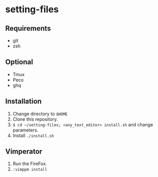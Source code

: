 # setting-files

## Requirements
* git
* zsh

## Optional
* Tmux
* Peco
* ghq

## Installation
1. Change directory to ```$HOME```
2. Clone this repository.
3. ```$ cd ~/setting-files; <any_text_editor> install.sh``` and change parameters.
4. Install ```./install.sh```

## Vimperator
1. Run the FireFox.
2. ```:vimppm install```
